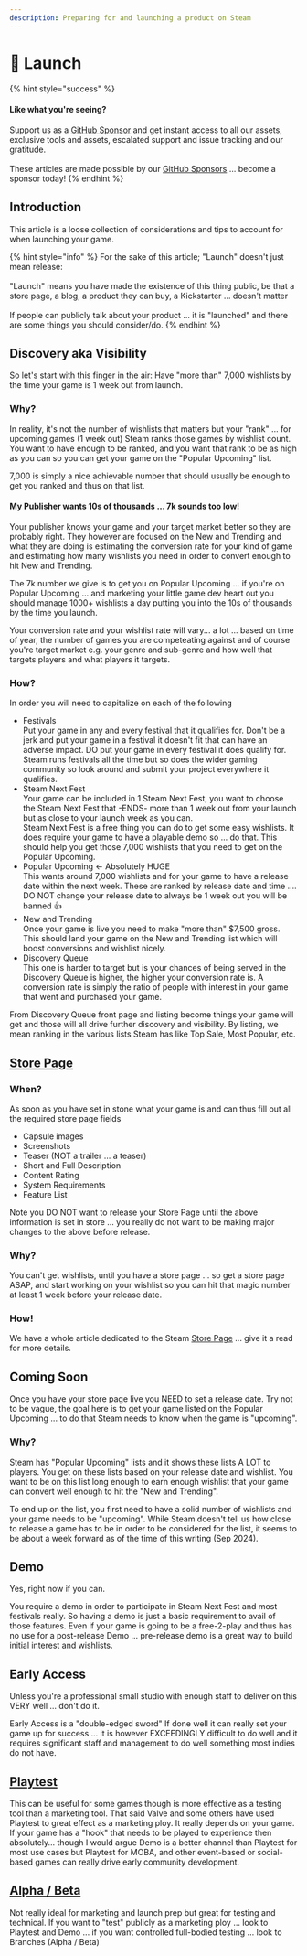 ```yaml
---
description: Preparing for and launching a product on Steam
---
```


# 🚢 Launch

{% hint style="success" %}
#### Like what you're seeing?

Support us as a [GitHub Sponsor](../become-a-sponsor/) and get instant access to all our assets, exclusive tools and assets, escalated support and issue tracking and our gratitude.\
\
These articles are made possible by our [GitHub Sponsors](../become-a-sponsor/) ... become a sponsor today!
{% endhint %}

## Introduction

This article is a loose collection of considerations and tips to account for when launching your game.&#x20;

{% hint style="info" %}
For the sake of this article; "Launch" doesn't just mean release:\
\
"Launch" means you have made the existence of this thing public, be that a store page, a blog, a product they can buy, a Kickstarter ... doesn't matter\
\
If people can publicly talk about your product ... it is "launched" and there are some things you should consider/do.
{% endhint %}

## Discovery aka Visibility

So let's start with this finger in the air: Have "more than" 7,000 wishlists by the time your game is 1 week out from launch.

### Why?

In reality, it's not the number of wishlists that matters but your "rank" ... for upcoming games (1 week out) Steam ranks those games by wishlist count. You want to have enough to be ranked, and you want that rank to be as high as you can so you can get your game on the "Popular Upcoming" list.

7,000 is simply a nice achievable number that should usually be enough to get you ranked and thus on that list.

#### My Publisher wants 10s of thousands ... 7k sounds too low!

Your publisher knows your game and your target market better so they are probably right. They however are focused on the New and Trending and what they are doing is estimating the conversion rate for your kind of game and estimating how many wishlists you need in order to convert enough to hit New and Trending.

The 7k number we give is to get you on Popular Upcoming ... if you're on Popular Upcoming ... and marketing your little game dev heart out you should manage 1000+ wishlists a day putting you into the 10s of thousands by the time you launch.

Your conversion rate and your wishlist rate will vary... a lot ... based on time of year, the number of games you are competeating against and of course you're target market e.g. your genre and sub-genre and how well that targets players and what players it targets.

### How?

In order you will need to capitalize on each of the following

* Festivals\
  Put your game in any and every festival that it qualifies for. Don't be a jerk and put your game in a festival it doesn't fit that can have an adverse impact. DO put your game in every festival it does qualify for. Steam runs festivals all the time but so does the wider gaming community so look around and submit your project everywhere it qualifies.
* Steam Next Fest\
  Your game can be included in 1 Steam Next Fest, you want to choose the Steam Next Fest that -ENDS- more than 1 week out from your launch but as close to your launch week as you can. \
  Steam Next Fest is a free thing you can do to get some easy wishlists. It does require your game to have a playable demo so ... do that. This should help you get those 7,000 wishlists that you need to get on the Popular Upcoming.
* Popular Upcoming <- Absolutely HUGE\
  This wants around 7,000 wishlists and for your game to have a release date within the next week. These are ranked by release date and time .... DO NOT change your release date to always be 1 week out you will be banned :thumbsup:
* New and Trending\
  Once your game is live you need to make "more than" $7,500 gross. This should land your game on the New and Trending list which will boost conversions and wishlist nicely.
* Discovery Queue\
  This one is harder to target but is your chances of being served in the Discovery Queue is higher, the higher your conversion rate is. A conversion rate is simply the ratio of people with interest in your game that went and purchased your game.

From Discovery Queue front page and listing become things your game will get and those will all drive further discovery and visibility. By listing, we mean ranking in the various lists Steam has like Top Sale, Most Popular, etc.

## [Store Page](../company/steam/store-page.md)

### When?

As soon as you have set in stone what your game is and can thus fill out all the required store page fields

* Capsule images
* Screenshots
* Teaser (NOT a trailer ... a teaser)
* Short and Full Description
* Content Rating
* System Requirements
* Feature List

Note you DO NOT want to release your Store Page until the above information is set in store ... you really do not want to be making major changes to the above before release.

### Why?

You can't get wishlists, until you have a store page ... so get a store page ASAP, and start working on your wishlist so you can hit that magic number at least 1 week before your release date.

### How!

We have a whole article dedicated to the Steam [Store Page](../company/steam/store-page.md) ... give it a read for more details.

## Coming Soon

Once you have your store page live you NEED to set a release date. Try not to be vague, the goal here is to get your game listed on the Popular Upcoming ... to do that Steam needs to know when the game is "upcoming".

### Why?

Steam has "Popular Upcoming" lists and it shows these lists A LOT to players. You get on these lists based on your release date and wishlist. You want to be on this list long enough to earn enough wishlist that your game can convert well enough to hit the "New and Trending".

To end up on the list, you first need to have a solid number of wishlists and your game needs to be "upcoming". While Steam doesn't tell us how close to release a game has to be in order to be considered for the list, it seems to be about a week forward as of the time of this writing (Sep 2024).

## Demo

Yes, right now if you can.

You require a demo in order to participate in Steam Next Fest and most festivals really. So having a demo is just a basic requirement to avail of those features. Even if your game is going to be a free-2-play and thus has no use for a post-release Demo ... pre-release demo is a great way to build initial interest and wishlists.

## Early Access

Unless you're a professional small studio with enough staff to deliver on this VERY well ... don't do it.

Early Access is a "double-edged sword" If done well it can really set your game up for success ... it is however EXCEEDINGLY difficult to do well and it requires significant staff and management to do well something most indies do not have.

## [Playtest](playtest.md)

This can be useful for some games though is more effective as a testing tool than a marketing tool. That said Valve and some others have used Playtest to great effect as a marketing ploy. It really depends on your game. If your game has a "hook" that needs to be played to experience then absolutely... though I would argue Demo is a better channel than Playtest for most use cases but Playtest for MOBA, and other event-based or social-based games can really drive early community development.

## [Alpha / Beta](branches.md)

Not really ideal for marketing and launch prep but great for testing and technical. If you want to "test" publicly as a marketing ploy ... look to Playtest and Demo ... if you want controlled full-bodied testing ... look to Branches (Alpha / Beta)
